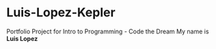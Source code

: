 # Luis-Lopez-Kepler
Portfolio Project for Intro to Programming - Code the Dream
My name is **Luis Lopez**